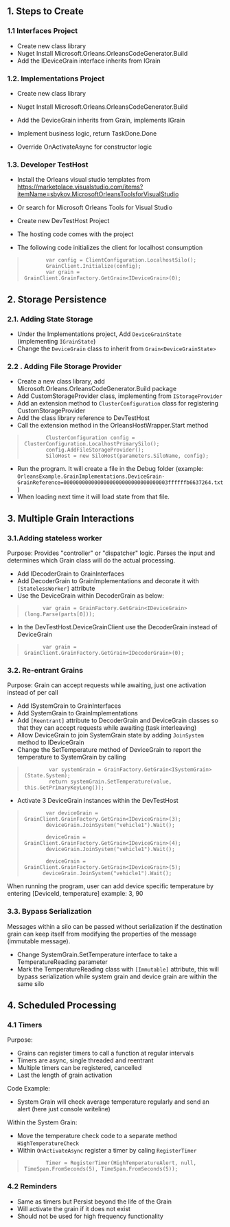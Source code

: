 ## 1. Steps to Create

### 1.1  Interfaces Project 

-  Create new class library
-  Nuget Install Microsoft.Orleans.OrleansCodeGenerator.Build
-  Add the IDeviceGrain interface inherits from IGrain

### 1.2. Implementations Project

-  Create new class library
-  Nuget Install Microsoft.Orleans.OrleansCodeGenerator.Build
-  Add the DeviceGrain inherits from Grain, implements IGrain
 
- Implement business logic, return TaskDone.Done
- Override OnActivateAsync for constructor logic

### 1.3. Developer TestHost

- Install the Orleans visual studio templates from https://marketplace.visualstudio.com/items?itemName=sbykov.MicrosoftOrleansToolsforVisualStudio
- Or search for Microsoft Orleans Tools for Visual Studio 

- Create new DevTestHost Project
- The hosting code comes with the project

- The following code initializes the client for localhost consumption

>            var config = ClientConfiguration.LocalhostSilo();
>            GrainClient.Initialize(config);
>            var grain = GrainClient.GrainFactory.GetGrain<IDeviceGrain>(0);

## 2. Storage Persistence

### 2.1. Adding State Storage

- Under the Implementations project, Add `DeviceGrainState` (implementing `IGrainState`)
- Change the `DeviceGrain` class to inherit from `Grain<DeviceGrainState>`

### 2.2 . Adding File Storage Provider

- Create a new class library, add Microsoft.Orleans.OrleansCodeGenerator.Build package
- Add CustomStorageProvider class, implementing from `IStorageProvider`
- Add an extension method to `ClusterConfiguration` class for registering CustomStorageProvider
- Add the class library reference to DevTestHost
- Call the extension method in the OrleansHostWrapper.Start method

>            ClusterConfiguration config = ClusterConfiguration.LocalhostPrimarySilo();
>            config.AddFileStorageProvider();
>            SiloHost = new SiloHost(parameters.SiloName, config);

- Run the program. It will create a file in the Debug folder (example: `OrleansExample.GrainImplementations.DeviceGrain-GrainReference=0000000000000000000000000000000003ffffffb6637264.txt`)
- When loading next time it will load state from that file.

## 3. Multiple Grain Interactions

### 3.1.Adding stateless worker

Purpose: Provides "controller" or "dispatcher" logic. Parses the input and determines which Grain class will do the actual processing.

- Add IDecoderGrain to GrainInterfaces
- Add DecoderGrain to GrainImplementations and decorate it with `[StatelessWorker]` attribute
- Use the DeviceGrain within DecoderGrain as below:

>           var grain = GrainFactory.GetGrain<IDeviceGrain>(long.Parse(parts[0]));

- In the DevTestHost.DeviceGrainClient use the DecoderGrain instead of DeviceGrain

>           var grain = GrainClient.GrainFactory.GetGrain<IDecoderGrain>(0);

### 3.2. Re-entrant Grains

Purpose: Grain can accept requests while awaiting, just one activation instead of per call

- Add ISystemGrain to GrainInterfaces
- Add SystemGrain to GrainImplementations 
- Add `[Reentrant]` attribute to DecoderGrain and DeviceGrain classes so that they can accept requests while awaiting (task interleaving)
- Allow DeviceGrain to join SystemGrain state by adding `JoinSystem` method to IDeviceGrain
- Change the SetTemperature method of DeviceGrain to report the temperature to SystemGrain by calling

>             var systemGrain = GrainFactory.GetGrain<ISystemGrain>(State.System);
>             return systemGrain.SetTemperature(value, this.GetPrimaryKeyLong());

- Activate 3 DeviceGrain instances within the DevTestHost

>            var deviceGrain = GrainClient.GrainFactory.GetGrain<IDeviceGrain>(3);
>            deviceGrain.JoinSystem("vehicle1").Wait();
>
>            deviceGrain = GrainClient.GrainFactory.GetGrain<IDeviceGrain>(4);
>            deviceGrain.JoinSystem("vehicle1").Wait();
>
>            deviceGrain = GrainClient.GrainFactory.GetGrain<IDeviceGrain>(5);
>           deviceGrain.JoinSystem("vehicle1").Wait();

When running the program, user can add device specific temperature by entering [DeviceId, temperature] 
example: 3, 90

### 3.3. Bypass Serialization

Messages within a silo can be passed without serialization if the destination grain can keep itself from modifying the properties of the message (immutable message).

- Change SystemGrain.SetTemperature interface to take a TemperatureReading parameter
- Mark the TemperatureReading class with `[Immutable]` attribute, this will bypass serialization while system grain and device grain are within the same silo


## 4. Scheduled Processing

### 4.1 Timers 

Purpose:
- Grains can register timers to call a function at regular intervals
- Timers are async, single threaded and reentrant 
- Multiple timers can be registered, cancelled
- Last the length of grain activation

Code Example: 
- System Grain will check average temperature regularly and send an alert (here just console writeline)

Within the System Grain:
- Move the temperature check code to a separate method `HighTemperatureCheck`
- Within `OnActivateAsync` register a timer by caling `RegisterTimer`

>            Timer = RegisterTimer(HighTemperatureAlert, null, TimeSpan.FromSeconds(5), TimeSpan.FromSeconds(5));


### 4.2 Reminders

- Same as timers but Persist beyond the life of the Grain
- Will activate the grain if it does not exist
- Should not be used for high frequency functionality